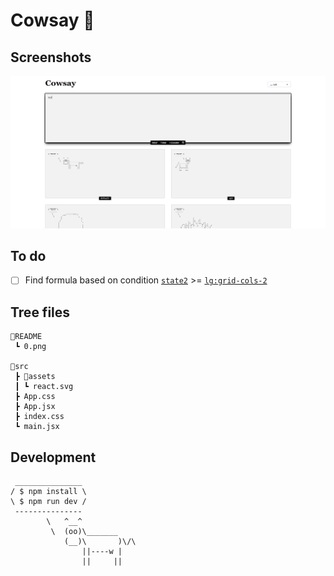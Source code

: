 # Cowsay 🐄

## Screenshots

![](./README/0.png)

## To do

- [ ] Find formula based on condition [`state2`](/src/App.jsx/#L239) >= [`lg:grid-cols-2`](/src/App.jsx/#L275)

## Tree files

```text
📂README
 ┗ 0.png

📂src
 ┣ 📂assets
 ┃ ┗ react.svg
 ┣ App.css
 ┣ App.jsx
 ┣ index.css
 ┗ main.jsx
```

## Development

```text
 _______________
/ $ npm install \
\ $ npm run dev /
 ---------------
        \   ^__^
         \  (oo)\_______
            (__)\       )\/\
                ||----w |
                ||     ||
```
